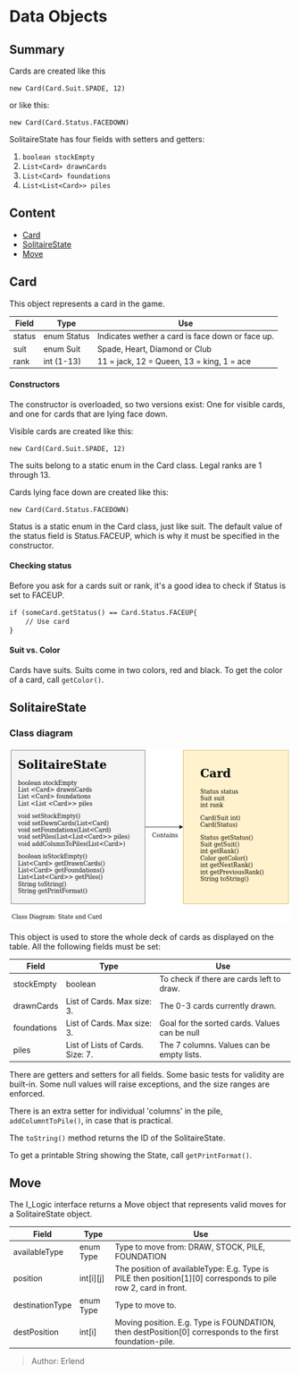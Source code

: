 # Data Objects

## Summary
Cards are created like this 
```
new Card(Card.Suit.SPADE, 12)
``` 
or like this: 
```
new Card(Card.Status.FACEDOWN)
```
SolitaireState has four fields with setters and getters:
1. ```boolean stockEmpty```
2. ```List<Card> drawnCards```
3. ```List<Card> foundations```
4. ```List<List<Card>> piles```


## Content
- [Card](#card)
- [SolitaireState](#solitairestate)
- [Move](#move)

## Card
This object represents a card in the game. 

|Field|Type|Use|
|---|---|---|
|status|enum Status|Indicates wether a card is face down or face up.|
|suit|enum Suit|Spade, Heart, Diamond or Club|
|rank|int (1-13)|11 = jack, 12 = Queen, 13 = king, 1 = ace|

#### Constructors
The constructor is overloaded, so two versions exist: One for visible cards, and one for cards that are lying face down. 


Visible cards are created like this:
```
new Card(Card.Suit.SPADE, 12)
```
The suits belong to a static enum in the Card class. Legal ranks are 1 through 13.

Cards lying face down are created like this:
```
new Card(Card.Status.FACEDOWN)
```
Status is a static enum in the Card class, just like suit. The default value of the status field is Status.FACEUP, which is why it must be specified in the constructor.

#### Checking status
Before you ask for a cards suit or rank, it's a good idea to check if Status is set to FACEUP.
```
if (someCard.getStatus() == Card.Status.FACEUP{
    // Use card
} 
```
#### Suit vs. Color
Cards have suits. Suits come in two colors, red and black. To get the color of a card, call ```getColor()```.


## SolitaireState

### Class diagram
![](../../resources/class-solitaire-card.png)

This object is used to store the whole deck of cards as displayed on the table. All the following fields must be set:

| Field | Type | Use |
|---|---|---|
| stockEmpty | boolean | To check if there are cards left to draw.
| drawnCards | List of Cards. Max size: 3. | The 0-3 cards currently drawn. |
| foundations | List of Cards. Max size: 3.| Goal for the sorted cards. Values can be null|
| piles | List of Lists of Cards. Size: 7. | The 7 columns. Values can be empty lists.|

There are getters and setters for all fields. Some basic tests for validity are built-in. Some null values will raise exceptions, and the size ranges are enforced. 

There is an extra setter for individual 'columns' in the pile, ```addColumntToPile()```, in case that is practical.

The `toString()` method returns the ID of the SolitaireState. 

To get a printable String showing the State, call `getPrintFormat()`.


## Move

The I_Logic interface returns a Move object that represents valid moves for a SolitaireState object.

|Field|Type|Use|
|---|---|---|
|availableType|enum Type|Type to move from: DRAW, STOCK, PILE, FOUNDATION|
|position|int[i][j]|The position of availableType: E.g. Type is PILE then position[1][0] corresponds to pile row 2, card in front. 
|destinationType|enum Type|Type to move to.|
|destPosition|int[i]|Moving position. E.g. Type is FOUNDATION, then destPosition[0] corresponds to the first foundation-pile.|

>Author:  Erlend